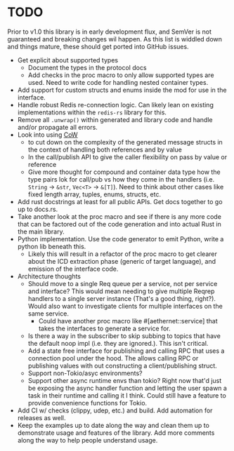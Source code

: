 # TODO

Prior to v1.0 this library is in early development flux, and SemVer is not guaranteed and breaking
changes wil happen. As this list is widdled down and things mature, these should get ported into
GitHub issues.

* Get explicit about supported types
  * Document the types in the protocol docs
  * Add checks in the proc macro to only allow supported types are used. Need to write code for
    handling nested container types.
* Add support for custom structs and enums inside the mod for use in the interface.
* Handle robust Redis re-connection logic. Can likely lean on existing implementations within the
  `redis-rs` library for this.
* Remove all `.unwrap()` within generated and library code and handle and/or propagate all errors.
* Look into using [CoW](https://doc.rust-lang.org/std/borrow/enum.Cow.html)
    * to cut down on the complexity of the generated message structs in the context of handling both
      references and by value
    * In the call/publish API to give the caller flexibility on pass by value or reference
    * Give more thought for compound and container data type how the type pairs lok for call/pub vs
      how they come in the handlers (i.e. `String` -> `&str`, `Vec<T>` -> `&[T]`). Need to think
      about other cases like fixed length array, tuples, enums, structs, etc.
* Add rust docstrings at least for all public APIs. Get docs together to go up to docs.rs.
* Take another look at the proc macro and see if there is any more code that can be factored out of
  the code generation and into actual Rust in the main library.
* Python implementation. Use the code generator to emit Python, write a python lib beneath this.
  * Likely this will result in a refactor of the proc macro to get clearer about the ICD extraction
    phase (generic of target language), and emission of the interface code.
* Architecture thoughts
  * Should move to a single Req queue per a service, not per service and interface? This would mean
    needing to give multiple Reqrep handlers to a single server instance (That's a good thing,
    right?). Would also want to investigate clients for multiple interfaces on the same service.
    * Could have another proc macro like #[aethernet::service] that takes the interfaces to generate
      a service for.
  * Is there a way in the subscriber to skip subbing to topics that have the default noop impl (i.e.
    they are ignored.). This isn't critical.
  * Add a state free interface for publishing and calling RPC that uses a connection pool under the
    hood. The allows calling RPC or publishing values with out constructing a client/publishing
    struct.
  * Support non-Tokio/asyc environments?
  * Support other async runtime envs than tokio? Right now that'd just be exposing the async handler
    function and letting the user spawn a task in their runtime and calling it I think. Could still
    have a feature to provide convenience functions for Tokio.
* Add CI w/ checks (clippy, udep, etc.) and build. Add automation for releases as well.
* Keep the examples up to date along the way and clean them up to demonstrate usage and features of
  the library. Add more comments along the way to help people understand usage.

